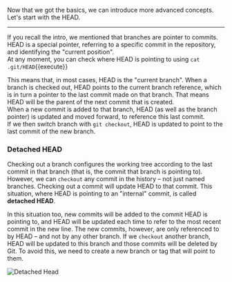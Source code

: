 Now that we got the basics, we can introduce more advanced concepts.  
Let's start with the HEAD.

---

If you recall the intro, we mentioned that branches are pointer to commits.
HEAD is a special pointer, referring to a specific commit in the repository, and identifying the "current position".  
At any moment, you can check where HEAD is pointing to using `cat .git/HEAD`{{execute}}  

This means that, in most cases, HEAD is the "current branch". When a branch is checked out, HEAD points to the current branch reference, which is in turn a pointer to the last commit made on that branch. That means HEAD will be the parent of the next commit that is created.  
When a new commit is added to that branch, HEAD (as well as the branch pointer) is updated and moved forward, to reference this last commit.  
If we then switch branch with `git checkout`, HEAD is updated to point to the last commit of the new branch.

### Detached HEAD

Checking out a branch configures the working tree according to the last commit in that branch (that is, the commit that branch is pointing to).  
However, we can `checkout` any commit in the history – not just named branches.
Checking out a commit will update HEAD to that commit. This situation, where HEAD is pointing to an "internal" commit, is called **detached HEAD**.  

In this situation too, new commits will be added to the commit HEAD is pointing to, and HEAD will be updated each time to refer to the most recent commit in the new line. The new commits, however, are only referenced to by HEAD – and not by any other branch. If we `checkout` another branch, HEAD will be updated to this branch and those commits will be deleted by Git. To avoid this, we need to create a new branch or tag that will point to them.

![Detached Head][detachedhead]

[detachedhead]: https://github.com/dcc-sapienza/katacoda-scenarios/blob/master/version-control/multi-branching/assets/detached_head.png
